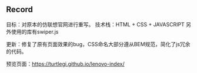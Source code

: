 ## Record
目标：对原本的仿联想官网进行重写。
技术栈：HTML + CSS + JAVASCRIPT
另外使用的库有swiper.js


更新：修复了原有页面效果的bug，CSS命名大部分遵从BEM规范，简化了js冗余的代码。

预览页面：https://turtlegi.github.io/lenovo-index/
